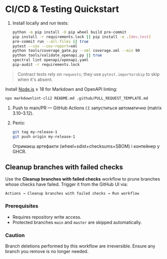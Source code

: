 # CI/CD & Testing Quickstart

1. Install locally and run tests:

    ```bash
    python -m pip install -U pip wheel build pre-commit
    pip install -r requirements.lock || pip install -e .[dev,test]
    pre-commit run --all-files || true
    pytest --cov --cov-report=xml
    python tools/coverage_gate.py --xml coverage.xml --min 90
    python tools/validate_openapi.py || true
    spectral lint openapi/openapi.yaml
    pip-audit -r requirements.lock
    ```

> Contract tests rely on `requests`; they use `pytest.importorskip` to skip when it's absent.

Install [Node.js](https://nodejs.org/) ≥ 18 for Markdown and OpenAPI linting:

```bash
npx markdownlint-cli2 README.md .github/PULL_REQUEST_TEMPLATE.md
```

1. Push to main/PR — GitHub Actions `CI` запуститься автоматично (matrix 3.10–3.12).

1. Реліз:

    ```bash
    git tag my-release-1
    git push origin my-release-1
    ```

    Отримаєш артефакти (wheel+sdist+checksums+SBOM) і контейнер у GHCR.

## Cleanup branches with failed checks

Use the **Cleanup branches with failed checks** workflow to prune branches whose
checks have failed. Trigger it from the GitHub UI via:

```text
Actions → Cleanup branches with failed checks → Run workflow
```

### Prerequisites

* Requires repository write access.
* Protected branches `main` and `master` are skipped automatically.

### Caution

Branch deletions performed by this workflow are irreversible. Ensure any branch
you remove is no longer needed.
